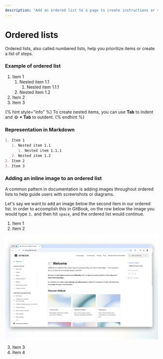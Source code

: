 ```yaml
---
description: "Add an ordered list to a page to create instructions or steps —\_perfect when you need to write a guide."
---
```


# Ordered lists

Ordered lists, also called numbered lists, help you prioritize items or create a list of steps.&#x20;

### Example of ordered list

1. Item 1
   1. Nested item 1.1
      1. Nested item 1.1.1
   2. Nested item 1.2
2. Item 2
3. Item 3

{% hint style="info" %}
To create nested items, you can use **Tab** to indent and **⇧ + Tab** to outdent.
{% endhint %}

### Representation in Markdown

```markdown
1. Item 1
   1. Nested item 1.1
      1. Nested item 1.1.1
   2. Nested item 1.2
2. Item 2
3. Item 3
```

### Adding an inline image to an ordered list

A common pattern in documentation is adding images throughout ordered lists to help guide users with screenshots or diagrams.&#x20;

Let's say we want to add an image below the second item in our ordered list. In order to accomplish this in GitBook, on the row below the image you would type `3.` and then hit `space`, and the ordered list would continue.

1. Item 1
2. Item 2

![](../../.gitbook/assets/public-content.png)

3. Item 3
4. Item 4
